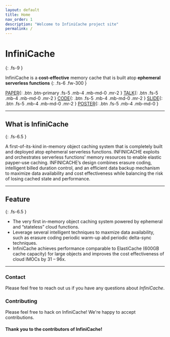 ```yaml
---
layout: default
title: Home
nav_order: 1
description: "Welcome to InfiniCache project site"
permalink: /
---
```


# InfiniCache
{: .fs-9 }

<!-- Welcome to InfiniCache porject site.
{: .fs-6 .fw-300 }
 -->
InfiniCache is a **cost-effective** memory cache that is built atop **ephemeral serverless functions**
{: .fs-6 .fw-300 }

[PAPER](https://www.usenix.org/system/files/fast20-wang_ao.pdf){: .btn .btn-primary .fs-5 .mb-4 .mb-md-0 .mr-2 } 
[TALK](https://www.youtube.com/watch?v=3_NmYAh5zek&t){: .btn .fs-5 .mb-4 .mb-md-0 .mr-2 } 
[CODE](https://github.com/mason-leap-lab/infinicache){: .btn .fs-5 .mb-4 .mb-md-0 .mr-2 }
[SLIDE](https://www.usenix.org/sites/default/files/conference/protected-files/fast20_slides_wang-ao.pdf){: .btn .fs-5 .mb-4 .mb-md-0 .mr-2 }
[POSTER](docs/infinicache_poster_final.pdf){: .btn .fs-5 .mb-4 .mb-md-0 }

---

## What is InfiniCache
{: .fs-6.5 }

A first-of-its-kind in-memory object caching system that is completely built and deployed atop ephemeral serverless functions. INFINICACHE exploits and orchestrates serverless functions’ memory resources to enable elastic payper-use caching. INFINICACHE’s design combines erasure coding, intelligent billed duration control, and an efficient data backup mechanism to maximize data availability and cost effectiveness while balancing the risk of losing cached state and performance.

---
## Feature
{: .fs-6.5 }

- The very first in-memory object caching system powered by ephemeral and “stateless” cloud functions.
- Leverage several intelligent techniques to maxmize data availability, such as erasure coding periodic warm-up abd periodic delta-sync techniques.
- InfiniCache achieves performance comparable to ElastiCache (600GB cache capacity) for large objects and improves the cost effectiveness of cloud IMOCs by 31 – 96x.

---
### Contact
Please feel free to reach out us if you have any questions about *InfiniCache*.

### Contributing

Please feel free to hack on InfiniCache! We're happy to accept contributions.

#### **Thank you to the contributors of InfiniCache!**

<!-- <ul class="list-style-none">
{% for contributor in site.github.contributors %}
  <li class="d-inline-block mr-1">
     <a href="{{ contributor.html_url }}"><img src="{{ contributor.avatar_url }}" width="32" height="32" alt="{{ contributor.login }}"/></a>
  </li>
{% endfor %}
</ul>
 -->